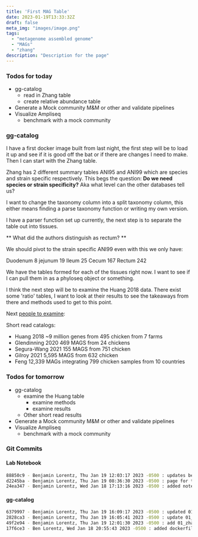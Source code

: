 ```yaml
---
title: 'First MAG Table'
date: 2023-01-19T13:33:32Z
draft: false
meta_img: "images/image.png"
tags:
  - "metagenome assembled genome"
  - "MAGs"
  - "zhang"
description: "Description for the page"
---
```


### Todos for today

- gg-catalog
  - read in Zhang table
  - create relative abundance table
- Generate a Mock community M&M or other and validate pipelines
- Visualize Ampliseq
  - benchmark with a mock community
  
### gg-catalog

I have a first docker image built from last night, the first step will be to load it up and see if it is good off the bat or if there are changes I need to make. Then I can start with the Zhang table. 

Zhang has 2 different summary tables ANI95 and ANI99 which are species and strain specific respectively. This begs the question: **Do we need species or strain specificity?** Aka what level can the other databases tell us?

I want to change the taxonomy column into a split taxonomy column, this either means finding a parse taxonomy function or writing my own version. 

I have a parser function set up currently, the next step is to separate the table out into tissues.

** What did the authors distinguish as rectum? ** 

We should pivot to the strain specific ANI99 even with this we only have: 

  Duodenum	8
  jejunum	19
  Ileum	25
  Cecum	167
  Rectum	242

We have the tables formed for each of the tissues right now. I want to see if I can pull them in as a phyloseq object or something.

I think the next step will be to examine the Huang 2018 data. There exist some 'ratio' tables, I want to look at their results to see the takeaways from there and methods used to get to this point. 

Next [people to examine](/blog/2023-01-13-core-microbiomes):

Short read catalogs: 
- Huang 2018 ~9 million genes from 495 chicken from 7 farms
- Glendinning 2020 469 MAGS from 24 chickens
- Segura-Wang 2021 155 MAGS from 751 chicken
- Gilroy 2021 5,595 MAGS from 632 chicken
- Feng 12,339 MAGs integrating 799 chicken samples from 10 countries

### Todos for tomorrow

- gg-catalog
  - examine the Huang table
    - examine methods
    - examine results
  - Other short read results
- Generate a Mock community M&M or other and validate pipelines
- Visualize Ampliseq
  - benchmark with a mock community

### Git Commits

#### Lab Notebook

```bash
88850c9 - Benjamin Lorentz, Thu Jan 19 12:03:17 2023 -0500 : updates before lunch
d2245ba - Benjamin Lorentz, Thu Jan 19 08:36:30 2023 -0500 : page for thursday
24ea347 - Benjamin Lorentz, Wed Jan 18 17:13:16 2023 -0500 : added notes for wednesday
```

#### gg-catalog

```bash
6379997 - Benjamin Lorentz, Thu Jan 19 16:09:17 2023 -0500 : updated 01_zhang and added output
2828ca3 - Benjamin Lorentz, Thu Jan 19 16:05:41 2023 -0500 : update 01_zhang
49f2e94 - Benjamin Lorentz, Thu Jan 19 12:01:30 2023 -0500 : add 01_zhang and data
17f6ce3 - Ben Lorentz, Wed Jan 18 20:55:43 2023 -0500 : added dockerfile
```